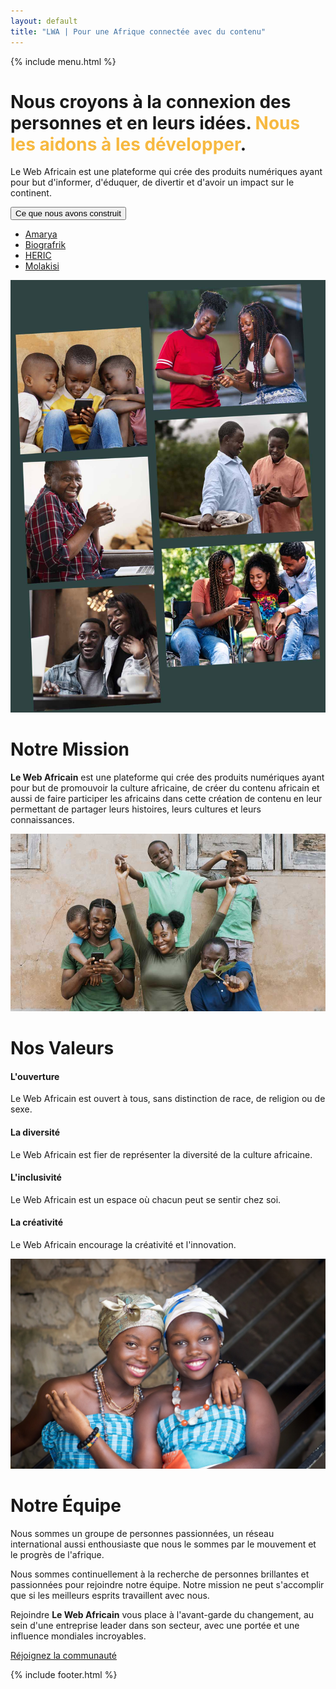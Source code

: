 ```yaml
---
layout: default
title: "LWA | Pour une Afrique connectée avec du contenu"
---
```

<div class="container-fluid">
{% include menu.html %}
</div>
<div class="container-fluid">
    <div class="row align-items-center">
        <div class="col-lg-5 offset-lg-1 col-12 lwa-intro">
             <h1 class="text-white lwa-intro-text">
                Nous croyons à la connexion des personnes et en leurs idées.
                <span style="color:#f7b941">Nous les aidons à les développer</span>.
            </h1>
            <p class="text-white lwa-paragraphe mt-3">
               Le Web Africain est une plateforme qui crée des produits numériques ayant pour but d'informer, d'éduquer, de divertir et d'avoir un impact sur le continent.
            </p>
            <div class="btn-group dropdown">
                <button type="button" class="btn btn-lwa dropdown-toggle"  type="button" data-bs-toggle="dropdown" aria-expanded="false">
                    Ce que nous avons construit
                </button>
                <ul class="dropdown-menu dropdown-menu-lg-end dropdown-menu-dark">
                    <li><a class="dropdown-item" href="/amarya">Amarya</a></li>
                    <li><a class="dropdown-item" href="/biografrik">Biografrik</a></li>
                    <li><a class="dropdown-item" href="/hame">HERIC</a></li>
                    <li><a class="dropdown-item" href="/molakisi">Molakisi</a></li>
                </ul>
            </div>
        </div>
        <div class="col-lg-4 d-xxl-block d-xl-block d-lg-block d-md-block d-block">
            <img class="img-fluid" src="assets/images/hero-img.jpg"/>
        </div>
    </div>
</div>

<div class="container-fluid p-lg-5 p-3 lwa-bg-light">
        <div class="row">
            <div class="col-lg-10 offset-lg-1 offset-0 col-12 order-xxl-first order-xl-first order-lg-first order-md-first order-last text-center">
            <h1 class="fw-bold lwa-text-black">
                    Notre Mission
            </h1>
                <p class="lwa-paragraphe lwa-text-black lwa-section-title">
                    <strong>Le Web Africain</strong> est une plateforme qui crée des produits numériques ayant pour but de promouvoir la culture africaine, de créer du contenu africain et aussi de faire participer les africains dans cette création de contenu en leur permettant de partager leurs histoires, leurs cultures et leurs connaissances.
                </p>
                <img class="img-fluid" src="assets/images/libotamunene.jpg">
            </div>
        </div>
    </div>
<div class="container-fluid p-lg-5 p-3">
        <div class="row">
            <div class="col-lg-10 offset-lg-1 offset-0 col-12 text-center">
                <h1 class="fw-bold text-white mb-5">
                    Nos Valeurs
                </h1>
            </div>
            <div class="col-lg-12 col-12 text-white">
                    <div class="row row-cols-1 row-cols-md-2 align-items-md-center g-5 py-5">
      <div class="col">
        <div class="row row-cols-lg-2 row-cols-1 g-4">
          <div class="col d-flex flex-column gap-2">
            <h4 class="fw-bold mb-0 text-body-emphasis">L'ouverture</h4>
            <p class="text-white">
                Le Web Africain est ouvert à tous, sans distinction de race, de religion ou de sexe.
            </p>
          </div>
          <div class="col d-flex flex-column gap-2">
            <h4 class="fw-bold mb-0 text-body-emphasis">La diversité</h4>
            <p class="text-white">
                Le Web Africain est fier de représenter la diversité de la culture africaine.
            </p>
          </div>
          <div class="col d-flex flex-column gap-2">
            <h4 class="fw-bold mb-0 text-body-emphasis">L'inclusivité</h4>
            <p class="text-body-secondary">
                Le Web Africain est un espace où chacun peut se sentir chez soi.
            </p>
          </div>
          <div class="col d-flex flex-column gap-2">
            <h4 class="fw-bold mb-0 text-body-emphasis">La créativité</h4>
            <p class="text-body-secondary">
                Le Web Africain encourage la créativité et l'innovation.
            </p>
          </div>
        </div>
      </div>
            <div class="col d-flex flex-column align-items-start gap-2">
      <img class="img-fluid" src="assets/images/africanesse.jpg">
      </div>
    </div>
            </div>
        </div>
    </div>
<div class="container-fluid p-lg-5 p-3 lwa-bg-light">
        <div class="row">
            <div class="col-lg-10 offset-lg-1 offset-0 col-12 text-center">
                <h1 class="fw-bold lwa-text-black mb-5">
                    Notre Équipe
                </h1>
                <p class="lwa-paragraphe lwa-text-black lwa-section-title">
                    Nous sommes un groupe de personnes passionnées, un réseau international aussi enthousiaste que nous le sommes par le mouvement et le progrès de l'afrique.
                </p>
                <p class="lwa-paragraphe lwa-text-black">
                    Nous sommes continuellement à la recherche de personnes brillantes et passionnées pour rejoindre notre équipe. Notre mission ne peut s'accomplir que si les meilleurs esprits travaillent avec nous.
                </p>
                <p class="lwa-paragraphe lwa-text-black"> 
                    Rejoindre <strong>Le Web Africain</strong> vous place à l'avant-garde du changement, au sein d'une entreprise leader dans son secteur, avec une portée et une influence mondiales incroyables.
                </p>
                <a href="https://bit.ly/3woZMpW" class="btn btn-lwa btn-lg mt-5" target="_blank">Réjoignez la communauté</a>
            </div>
        </div>
    </div>

{% include footer.html %}